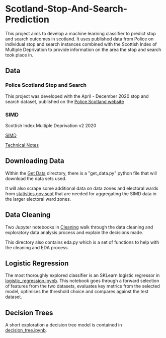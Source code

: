 # Scotland-Stop-And-Search-Prediction

This project aims to develop a machine learning classifier to predict stop and search outcomes in scotland. It uses published data from Police on individual stop and search instances combined with the Scottish Index of Multiple Deprivation to provide information on the area the stop and search took place in.

## Data

### Police Scotland Stop and Search

This project was developed with the April - December 2020 stop and search dataset, published on the [Police Scotland website](https://www.scotland.police.uk/about-us/police-scotland/stop-and-search/data-publication/)

### SIMD

Scottish Index Multiple Deprivation v2 2020

[SIMD](http//simd.scot])

[Technical Notes](https://www.gov.scot/binaries/content/documents/govscot/publications/statistics/2020/09/simd-2020-technical-notes/documents/simd-2020-technical-notes/simd-2020-technical-notes/govscot%3Adocument/SIMD%2B2020%2Btechnical%2Bnotes.pdf)

## Downloading Data

Within the [Get Data](https://github.com/adhardy/Scotland-Stop-And-Search-Prediction/tree/main/1%20Get%20Data) directory, there is a "get_data.py" python file that will download the data sets used.

It will also scrape some additional data on data zones and electoral wards from [statistics.gov.scot](https://statistics.gov.scot/home) that are needed for aggregating the SIMD data in the larger electoral ward zones.

## Data Cleaning

Two Jupyter notebooks in [Cleaning](https://github.com/adhardy/Scotland-Stop-And-Search-Prediction/tree/main/2%20Cleaning) walk through the data cleaning and exploratory data analysis process and explain the decisions made.

This directory also contains eda.py which is a set of functions to help with the cleaning and EDA process.

## Logistic Regression

The most thoroughly explored classifier is an SKLearn logistic regressor in [logistic_regression.ipynb](https://github.com/adhardy/Scotland-Stop-And-Search-Prediction/blob/main/3%20Logistic%20Regression/logistic_regression.ipynb). This notebook goes through a forward selection of features from the two datasets, evaluates key metrics from the selected model, optimises the threshold choice and compares against the test dataset.

## Decision Trees

A short exploration a decision tree model is contained in [decision_tree.ipynb](https://github.com/adhardy/Scotland-Stop-And-Search-Prediction/blob/main/4%20Other%20Models/decision_tree.ipynb).
